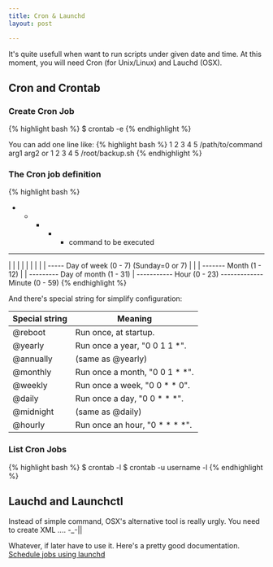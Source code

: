 ```yaml
---
title: Cron & Launchd
layout: post

---
```

It's quite usefull when want to run scripts under given date and time. At this moment, you will need Cron (for Unix/Linux) and Lauchd (OSX).

## Cron and Crontab

### Create Cron Job
{% highlight bash %}
$ crontab -e
{% endhighlight %}

You can add one line like:
{% highlight bash %}
1 2 3 4 5 /path/to/command arg1 arg2
or
1 2 3 4 5 /root/backup.sh
{% endhighlight %}

### The Cron job definition
{% highlight bash %}
* * * * * command to be executed
- - - - -
| | | | |
| | | | ----- Day of week (0 - 7) (Sunday=0 or 7)
| | | ------- Month (1 - 12)
| | --------- Day of month (1 - 31)
| ----------- Hour (0 - 23)
------------- Minute (0 - 59)
{% endhighlight %}

And there's special string for simplify configuration:

|Special string	|Meaning|
| ------------ | ------------- | 
|@reboot	|Run once, at startup.|	
|@yearly	|Run once a year, "0 0 1 1 *".|
|@annually	|(same as @yearly)|
|@monthly	|Run once a month, "0 0 1 * *".|
|@weekly	|Run once a week, "0 0 * * 0".|
|@daily	    |Run once a day, "0 0 * * *".|
|@midnight	|(same as @daily)|
|@hourly	|Run once an hour, "0 * * * *".|


### List Cron Jobs
{% highlight bash %}
$ crontab -l
$ crontab -u username -l
{% endhighlight %}

## Lauchd and Launchctl

Instead of simple command, OSX's alternative tool is really urgly. You need to create XML .... -_-||

Whatever, if later have to use it. Here's a pretty good documentation. [Schedule jobs using launchd](http://nathangrigg.net/2012/07/schedule-jobs-using-launchd/)


